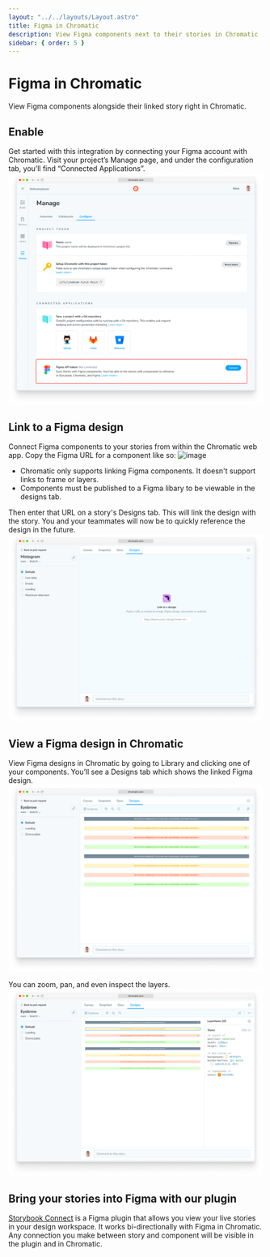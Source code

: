 ```yaml
---
layout: "../../layouts/Layout.astro"
title: Figma in Chromatic
description: View Figma components next to their stories in Chromatic
sidebar: { order: 5 }
---
```


# Figma in Chromatic

View Figma components alongside their linked story right in Chromatic.

## Enable

Get started with this integration by connecting your Figma account with Chromatic. Visit your project’s Manage page, and under the configuration tab, you’ll find “Connected Applications”.
![Chromatic manage screen showing new “Connected Applications” section](../../images/figma-manage.png)

## Link to a Figma design

Connect Figma components to your stories from within the Chromatic web app. Copy the Figma URL for a component like so:
![image](https://user-images.githubusercontent.com/1164060/229818480-f24216e0-3367-4a6b-9c5e-8ab1e7087cd4.png)

<div class="aside">

- Chromatic only supports linking Figma components. It doesn't support links to frame or layers.
- Components must be published to a Figma libary to be viewable in the designs tab.

</div>

Then enter that URL on a story's Designs tab. This will link the design with the story. You and your teammates will now be to quickly reference the design in the future.
![Designs tab in Chromatic showing the Link to a design UI](../../images/figma-link-story.png)

## View a Figma design in Chromatic

View Figma designs in Chromatic by going to Library and clicking one of your components. You’ll see a Designs tab which shows the linked Figma design.
![Designs tab in Chromatic showing the rendering of a Figma component](../../images/figma-designs.png)

You can zoom, pan, and even inspect the layers.
![Designs tab in Chromatic showing the rendering of a Figma component with the layer inspect drawer open showing CSS for the layer](../../images/figma-layer-styles.png)

## Bring your stories into Figma with our plugin

[Storybook Connect](/docs/figma-plugin) is a Figma plugin that allows you view your live stories in your design workspace. It works bi-directionally with Figma in Chromatic. Any connection you make between story and component will be visible in the plugin and in Chromatic.
